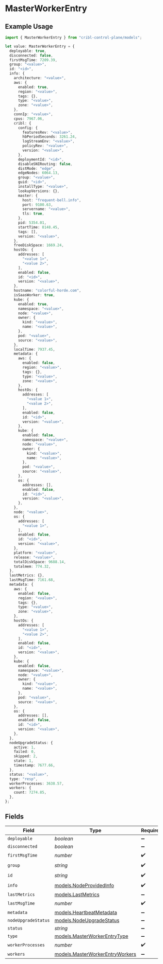 # MasterWorkerEntry

## Example Usage

```typescript
import { MasterWorkerEntry } from "cribl-control-plane/models";

let value: MasterWorkerEntry = {
  deployable: true,
  disconnected: false,
  firstMsgTime: 7209.39,
  group: "<value>",
  id: "<id>",
  info: {
    architecture: "<value>",
    aws: {
      enabled: true,
      region: "<value>",
      tags: {},
      type: "<value>",
      zone: "<value>",
    },
    connIp: "<value>",
    cpus: 7967.06,
    cribl: {
      config: {
        featuresRev: "<value>",
        hbPeriodSeconds: 3261.24,
        logStreamEnv: "<value>",
        policyRev: "<value>",
        version: "<value>",
      },
      deploymentId: "<id>",
      disableSNIRouting: false,
      distMode: "edge",
      edgeNodes: 6064.13,
      group: "<value>",
      guid: "<id>",
      installType: "<value>",
      lookupVersions: {},
      master: {
        host: "frequent-bell.info",
        port: 9100.63,
        servername: "<value>",
        tls: true,
      },
      pid: 5354.01,
      startTime: 8148.45,
      tags: [],
      version: "<value>",
    },
    freeDiskSpace: 1669.24,
    hostOs: {
      addresses: [
        "<value 1>",
        "<value 2>",
      ],
      enabled: false,
      id: "<id>",
      version: "<value>",
    },
    hostname: "colorful-horde.com",
    isSaasWorker: true,
    kube: {
      enabled: true,
      namespace: "<value>",
      node: "<value>",
      owner: {
        kind: "<value>",
        name: "<value>",
      },
      pod: "<value>",
      source: "<value>",
    },
    localTime: 7937.45,
    metadata: {
      aws: {
        enabled: false,
        region: "<value>",
        tags: {},
        type: "<value>",
        zone: "<value>",
      },
      hostOs: {
        addresses: [
          "<value 1>",
          "<value 2>",
        ],
        enabled: false,
        id: "<id>",
        version: "<value>",
      },
      kube: {
        enabled: false,
        namespace: "<value>",
        node: "<value>",
        owner: {
          kind: "<value>",
          name: "<value>",
        },
        pod: "<value>",
        source: "<value>",
      },
      os: {
        addresses: [],
        enabled: false,
        id: "<id>",
        version: "<value>",
      },
    },
    node: "<value>",
    os: {
      addresses: [
        "<value 1>",
      ],
      enabled: false,
      id: "<id>",
      version: "<value>",
    },
    platform: "<value>",
    release: "<value>",
    totalDiskSpace: 9688.14,
    totalmem: 774.32,
  },
  lastMetrics: {},
  lastMsgTime: 7161.68,
  metadata: {
    aws: {
      enabled: false,
      region: "<value>",
      tags: {},
      type: "<value>",
      zone: "<value>",
    },
    hostOs: {
      addresses: [
        "<value 1>",
        "<value 2>",
      ],
      enabled: false,
      id: "<id>",
      version: "<value>",
    },
    kube: {
      enabled: false,
      namespace: "<value>",
      node: "<value>",
      owner: {
        kind: "<value>",
        name: "<value>",
      },
      pod: "<value>",
      source: "<value>",
    },
    os: {
      addresses: [],
      enabled: false,
      id: "<id>",
      version: "<value>",
    },
  },
  nodeUpgradeStatus: {
    active: 1,
    failed: 0,
    skipped: 2,
    state: 1,
    timestamp: 7677.66,
  },
  status: "<value>",
  type: "resp",
  workerProcesses: 3638.57,
  workers: {
    count: 7274.85,
  },
};
```

## Fields

| Field                                                                    | Type                                                                     | Required                                                                 | Description                                                              |
| ------------------------------------------------------------------------ | ------------------------------------------------------------------------ | ------------------------------------------------------------------------ | ------------------------------------------------------------------------ |
| `deployable`                                                             | *boolean*                                                                | :heavy_minus_sign:                                                       | N/A                                                                      |
| `disconnected`                                                           | *boolean*                                                                | :heavy_minus_sign:                                                       | N/A                                                                      |
| `firstMsgTime`                                                           | *number*                                                                 | :heavy_check_mark:                                                       | N/A                                                                      |
| `group`                                                                  | *string*                                                                 | :heavy_check_mark:                                                       | N/A                                                                      |
| `id`                                                                     | *string*                                                                 | :heavy_check_mark:                                                       | N/A                                                                      |
| `info`                                                                   | [models.NodeProvidedInfo](../models/nodeprovidedinfo.md)                 | :heavy_check_mark:                                                       | N/A                                                                      |
| `lastMetrics`                                                            | [models.LastMetrics](../models/lastmetrics.md)                           | :heavy_minus_sign:                                                       | N/A                                                                      |
| `lastMsgTime`                                                            | *number*                                                                 | :heavy_check_mark:                                                       | N/A                                                                      |
| `metadata`                                                               | [models.HeartbeatMetadata](../models/heartbeatmetadata.md)               | :heavy_minus_sign:                                                       | N/A                                                                      |
| `nodeUpgradeStatus`                                                      | [models.NodeUpgradeStatus](../models/nodeupgradestatus.md)               | :heavy_minus_sign:                                                       | N/A                                                                      |
| `status`                                                                 | *string*                                                                 | :heavy_minus_sign:                                                       | N/A                                                                      |
| `type`                                                                   | [models.MasterWorkerEntryType](../models/masterworkerentrytype.md)       | :heavy_minus_sign:                                                       | N/A                                                                      |
| `workerProcesses`                                                        | *number*                                                                 | :heavy_check_mark:                                                       | N/A                                                                      |
| `workers`                                                                | [models.MasterWorkerEntryWorkers](../models/masterworkerentryworkers.md) | :heavy_minus_sign:                                                       | N/A                                                                      |